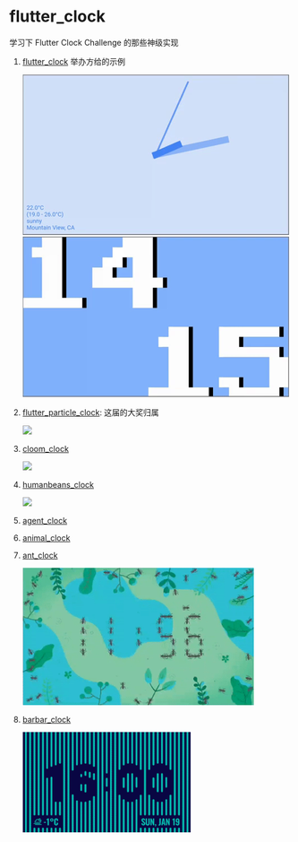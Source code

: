 # flutter_clock
学习下 Flutter Clock Challenge 的那些神级实现

1. [flutter_clock](https://github.com/flutter/flutter_clock) 举办方给的示例
    
    ![](https://github.com/flutter/flutter_clock/blob/master/analog_clock/analog.gif?raw=true)
    ![](https://github.com/flutter/flutter_clock/blob/master/digital_clock/digital.gif?raw=true)
2. [flutter_particle_clock](https://github.com/miickel/flutter_particle_clock): 这届的大奖归属
    
    ![](https://docs.flutter.dev/assets/images/clock/particle.gif)
3. [cloom_clock](https://github.com/OldMetalmind/cloom_clock)
    
    ![](https://docs.flutter.dev/assets/images/clock/cloom.gif)

4. [humanbeans_clock](https://github.com/brestnichki/humanbeans-clock)

    ![](https://docs.flutter.dev/assets/images/clock/humanbeans.gif)

5. [agent_clock](https://github.com/kruegerrobotics/flutter_agent_clock)

6. [animal_clock](https://github.com/seiwonlee/animal_clock)

7. [ant_clock](https://github.com/StuartApp/Flutter-clock-challenge)

    ![](https://github.com/StuartApp/Flutter-clock-challenge/blob/master/assets/thunderstorm.gif?raw=true)

8. [barbar_clock](https://github.com/aednlaxer/flutter-clock-challenge-barbar)

    ![](https://github.com/aednlaxer/flutter-clock-challenge-barbar/blob/master/content/clockface.gif?raw=true)